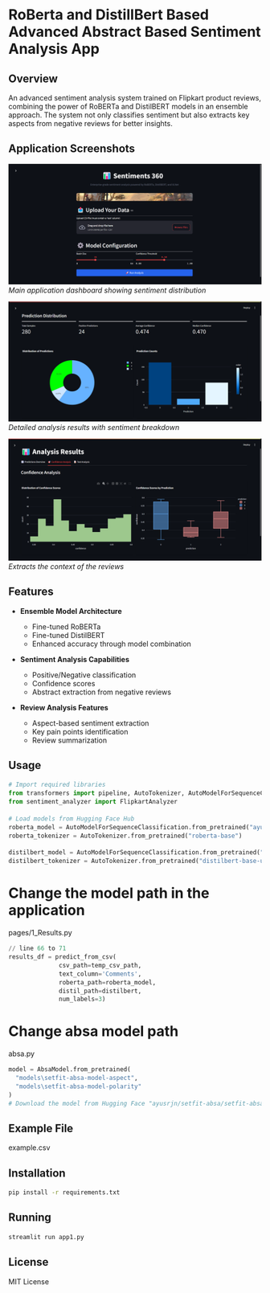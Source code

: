 # RoBerta and DistillBert Based Advanced Abstract Based Sentiment Analysis App

## Overview
An advanced sentiment analysis system trained on Flipkart product reviews, combining the power of RoBERTa and DistilBERT models in an ensemble approach. The system not only classifies sentiment but also extracts key aspects from negative reviews for better insights.

## Application Screenshots

![Main Dashboard](assets/dashboard.png)
*Main application dashboard showing sentiment distribution*

![Results Page](assets/results.png)
*Detailed analysis results with sentiment breakdown*

![Abstract Based Results](assets/upload.png)
*Extracts the context of the reviews*

## Features
- **Ensemble Model Architecture**
    - Fine-tuned RoBERTa
    - Fine-tuned DistilBERT
    - Enhanced accuracy through model combination

- **Sentiment Analysis Capabilities**
    - Positive/Negative classification
    - Confidence scores
    - Abstract extraction from negative reviews

- **Review Analysis Features**
    - Aspect-based sentiment extraction
    - Key pain points identification
    - Review summarization

## Usage
```python
# Import required libraries
from transformers import pipeline, AutoTokenizer, AutoModelForSequenceClassification
from sentiment_analyzer import FlipkartAnalyzer

# Load models from Hugging Face Hub
roberta_model = AutoModelForSequenceClassification.from_pretrained("ayusrjn/RoBerta-finetuned-flipkar-review")
roberta_tokenizer = AutoTokenizer.from_pretrained("roberta-base")

distilbert_model = AutoModelForSequenceClassification.from_pretrained("ayusrjn/distillBert-finetuned-on-flipkart-reviews")
distilbert_tokenizer = AutoTokenizer.from_pretrained("distilbert-base-uncased")

```

# Change the model path in the application 
  pages/1_Results.py
  ```python
  // line 66 to 71
  results_df = predict_from_csv(
                csv_path=temp_csv_path,
                text_column='Comments',
                roberta_path=roberta_model,
                distil_path=distilbert,
                num_labels=3)
 ```
# Change absa model path 
absa.py 
  ```python
  model = AbsaModel.from_pretrained(
    "models\setfit-absa-model-aspect",
    "models\setfit-absa-model-polarity"
)
# Download the model from Hugging Face "ayusrjn/setfit-absa/setfit-absa-model-aspect" and "ayusrjn/setfit-absa/setfit-absa-model-aspect"

 ```

## Example File
example.csv


## Installation
```bash
pip install -r requirements.txt
```

## Running
```bash
streamlit run app1.py
```


## License
MIT License

